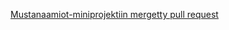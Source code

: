 [Mustanaamiot-miniprojektiin mergetty pull request](https://github.com/Marcestus/OhTu_miniprojekti/commit/eb52c11c6903ee7aaebe2c117b878c4a2521c8ab)
